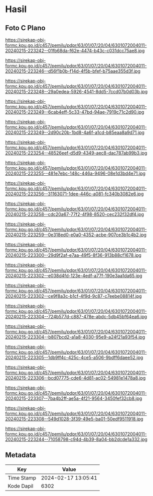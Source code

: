 # Hasil

## Foto C Plano

https://sirekap-obj-formc.kpu.go.id/c457/pemilu/pdpr/63/01/07/20/04/6301072004011-20240215-223242--01fb68da-f62e-4474-b43c-c031dcc75ae8.jpg

https://sirekap-obj-formc.kpu.go.id/c457/pemilu/pdpr/63/01/07/20/04/6301072004011-20240215-223246--d56f1b0b-f14d-4f5b-bfef-b75aae355d3f.jpg

https://sirekap-obj-formc.kpu.go.id/c457/pemilu/pdpr/63/01/07/20/04/6301072004011-20240215-223248--29a0edea-5926-4541-8dd5-7ccd07b0d03b.jpg

https://sirekap-obj-formc.kpu.go.id/c457/pemilu/pdpr/63/01/07/20/04/6301072004011-20240215-223249--6cab4eff-5c33-47bd-94ae-7919c71c2d90.jpg

https://sirekap-obj-formc.kpu.go.id/c457/pemilu/pdpr/63/01/07/20/04/6301072004011-20240215-223249--2d90c20b-1bd8-4a6f-a1cd-b85eaa8a9d71.jpg

https://sirekap-obj-formc.kpu.go.id/c457/pemilu/pdpr/63/01/07/20/04/6301072004011-20240215-223254--48526eef-d5d9-4349-aec8-dac787ab99b3.jpg

https://sirekap-obj-formc.kpu.go.id/c457/pemilu/pdpr/63/01/07/20/04/6301072004011-20240215-223255--481e7ebc-148c-446a-9496-08e1d3bd4e71.jpg

https://sirekap-obj-formc.kpu.go.id/c457/pemilu/pdpr/63/01/07/20/04/6301072004011-20240215-223256--31163071-1dee-446c-a081-fc340b3082e6.jpg

https://sirekap-obj-formc.kpu.go.id/c457/pemilu/pdpr/63/01/07/20/04/6301072004011-20240215-223258--cdc20a67-77f2-4f98-8520-cec232f32df4.jpg

https://sirekap-obj-formc.kpu.go.id/c457/pemilu/pdpr/63/01/07/20/04/6301072004011-20240215-223259--0e318ed0-e0a0-4352-acbe-907ce3b1c4b2.jpg

https://sirekap-obj-formc.kpu.go.id/c457/pemilu/pdpr/63/01/07/20/04/6301072004011-20240215-223300--29d9f2af-e7aa-49f5-8f36-913b88cf1678.jpg

https://sirekap-obj-formc.kpu.go.id/c457/pemilu/pdpr/63/01/07/20/04/6301072004011-20240215-223302--e038d4fd-123e-4edf-a77f-190e3aa1da65.jpg

https://sirekap-obj-formc.kpu.go.id/c457/pemilu/pdpr/63/01/07/20/04/6301072004011-20240215-223302--ce9f8a3c-b1cf-4f9d-9c87-c7eebe08814f.jpg

https://sirekap-obj-formc.kpu.go.id/c457/pemilu/pdpr/63/01/07/20/04/6301072004011-20240215-223304--724b577d-c887-478e-abdc-5db45bf64ea6.jpg

https://sirekap-obj-formc.kpu.go.id/c457/pemilu/pdpr/63/01/07/20/04/6301072004011-20240215-223304--b807bcd2-a1a8-4030-95e9-a24f21a93f54.jpg

https://sirekap-obj-formc.kpu.go.id/c457/pemilu/pdpr/63/01/07/20/04/6301072004011-20240215-223305--1db9ff4c-425c-4ce5-a506-9bdff6daee52.jpg

https://sirekap-obj-formc.kpu.go.id/c457/pemilu/pdpr/63/01/07/20/04/6301072004011-20240215-223306--bcd07775-cde6-4d81-ac02-54981e1478a8.jpg

https://sirekap-obj-formc.kpu.go.id/c457/pemilu/pdpr/63/01/07/20/04/6301072004011-20240215-223307--7ba4b2ff-ae5a-4f21-9564-3450fef32cb8.jpg

https://sirekap-obj-formc.kpu.go.id/c457/pemilu/pdpr/63/01/07/20/04/6301072004011-20240215-223308--549d1028-3f39-49e5-ba01-50edf9511918.jpg

https://sirekap-obj-formc.kpu.go.id/c457/pemilu/pdpr/63/01/07/20/04/6301072004011-20240215-223244--71058798-c94d-4b39-8a04-bb2dcde1a332.jpg


## Metadata

| Key        | Value               |
| ---------- | ------------------- |
| Time Stamp | 2024-02-17 13:05:41 |
| Kode Dapil | 6302                |




